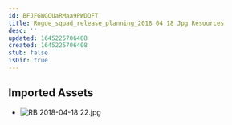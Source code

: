 ```yaml
---
id: BFJFGWGOUaRMaa9PWDDFT
title: Rogue_squad_release_planning_2018 04 18 Jpg Resources
desc: ''
updated: 1645225706408
created: 1645225706408
stub: false
isDir: true
---
```

## Imported Assets
- ![RB 2018-04-18 22.jpg](/assets/rb-2018-04-18-22.jpg)
